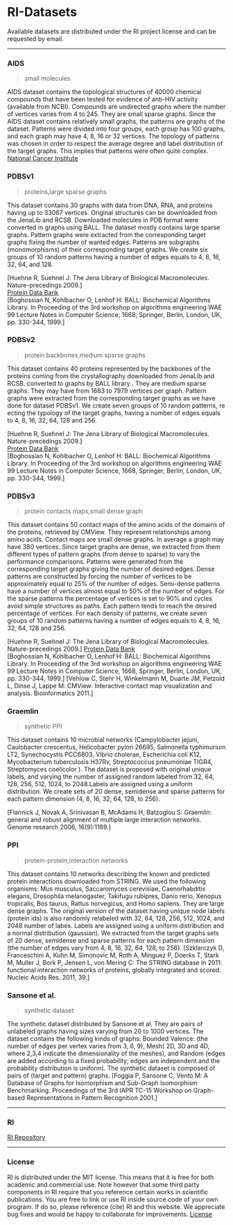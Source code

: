 # RI-Datasets

Available datasets are distributed under the RI project license and can be requested by email.

<hr />

### AIDS
>small molecules

AIDS dataset contains the topological structures of 40000 chemical compounds that have been tested for evidence of anti-HIV activity (available from NCBI). Compounds are undirected graphs where the number of vertices varies from 4 to 245. They are small sparse graphs. 
Since the AIDS dataset contains relatively small graphs, the patterns are graphs of the dataset. Patterns were divided into four groups, each group has 100 graphs, and each graph may have 4, 8, 16 or 32 vertices. The topology of patterns was chosen in order to respect the average degree and label distribution of the target graphs. This implies that patterns were often quite complex. 
[National Cancer Institute]( http://www.nci.nih.gov/)

### PDBSv1 
>proteins,large sparse graphs

This dataset contains 30 graphs with data from DNA, RNA, and proteins having up to 33067 vertices. Original structures can be downloaded from the JenaLib and RCSB. Downloaded molecules in PDB format were converted in graphs using BALL. The dataset mostly contains large sparse graphs. 
Pattern graphs were extracted from the corresponding target graphs fixing the number of wanted edges. Patterns are subgraphs (monomorphisms) of their corresponding target graphs. We create six groups of 10 random patterns having a number of edges equals to 4, 8, 16, 32, 64, and 128. 

[Huehne R, Suehnel J: The Jena Library of Biological Macromolecules. Nature-precedings 2009.] <br>
[Protein Data Bank]( http://www.rcsb.org/pdb/.) <br>
[Boghossian N, Kohlbacher O, Lenhof H: BALL: Biochemical Algorithms Library. In Proceeding of the 3rd workshop on algorithms engineering WAE 99 Lecture Notes in Computer Science, 1668, Springer, Berlin, London, UK, pp. 330-344, 1999.]

### PDBSv2
>protein backbones,medium sparse graphs

This dataset contains 40 proteins represented by the backbones of the proteins coming from the crystallography downloaded from JenaLib and RCSB. converted to graphs by BALL library . They are medium sparse graphs. They may have from 1683 to 7979 vertices per graph. 
Pattern graphs were extracted from the corresponding target graphs as we have done for dataset PDBSv1. We create seven groups of 10 random patterns, re ecting the typology of the target graphs, having a number of edges equals to 4, 8, 16, 32, 64, 128 and 256. 

[Huehne R, Suehnel J: The Jena Library of Biological Macromolecules. Nature-precedings 2009.] <br>
[Protein Data Bank]( http://www.rcsb.org/pdb/.) <br>
[Boghossian N, Kohlbacher O, Lenhof H: BALL: Biochemical Algorithms Library. In Proceeding of the 3rd workshop on algorithms engineering WAE 99 Lecture Notes in Computer Science, 1668, Springer, Berlin, London, UK, pp. 330-344, 1999.]

### PDBSv3
>protein contacts maps,small dense graph

This dataset contains 50 contact maps of the amino acids of the domains of the proteins, retrieved by CMView. They represent relationships among amino acids. Contact maps are small dense graphs. In average a graph may have 380 vertices. 
Since target graphs are dense, we extracted from them different types of pattern graphs (from dense to sparse) to vary the performance comparisons. Patterns were generated from the corresponding target graphs giving the number of desired edges. Dense patterns are constructed by forcing the number of vertices to be approximately equal to 25% of the number of edges. Semi-dense patterns have a number of vertices almost equal to 50% of the number of edges. For the sparse patterns the percentage of vertices is set to 90% and cycles avoid simple structures as paths. Each pattern tends to reach the desired percentage of vertices. For each density of patterns, we create seven groups of 10 random patterns having a number of edges equals to 4, 8, 16, 32, 64, 128 and 256. 

[Huehne R, Suehnel J: The Jena Library of Biological Macromolecules. Nature-precedings 2009.]
[Protein Data Bank]( http://www.rcsb.org/pdb/.) <br>
[Boghossian N, Kohlbacher O, Lenhof H: BALL: Biochemical Algorithms Library. In Proceeding of the 3rd workshop on algorithms engineering WAE 99 Lecture Notes in Computer Science, 1668, Springer, Berlin, London, UK, pp. 330-344, 1999.]
[Vehlow C, Stehr H, Winkelmann M, Duarte JM, Petzold L, Dinse J, Lappe M: CMView: Interactive contact map visualization and analysis. Bioinformatics 2011.]

### Graemlin
>synthetic PPI

This dataset contains 10 microbial networks (Campylobacter jejuni, Caulobacter crescentus, Helicobacter pylori 26695, Salmonella typhimurium LT2, Synechocystis PCC6803, Vibrio cholerae, Escherichia coli K12, Mycobacterium tuberculosis H37Rv, Streptococcus pneumoniae TIGR4, Streptomyces coelicolor ). The dataset is proposed with original unique labels, and varying the number of assigned random labeled from 32, 64, 128, 256, 512, 1024, to 2048.Labels are assigned using a uniform distribution. 
We create sets of 20 dense, semidense and sparse patterns for each pattern dimension (4, 8, 16, 32, 64, 128, to 256).

[Flannick J, Novak A, Srinivasan B, McAdams H, Batzoglou S: Graemlin: general and robust alignment of multiple large interaction networks. Genome research 2006, 16(9):1169.]

### PPI
> protein-protein,interaction networks

This dataset contains 10 networks describing the known and predicted protein interactions downloaded from STRING. We used the following organisms: Mus musculus, Saccaromyces cerevisiae, Caenorhabditis elegans, Drosophila melanogaster, Takifugu rubipres, Danio rerio, Xenopus tropicalis, Bos taurus, Rattus norvegicus, and Homo sapiens. They are large dense graphs. 
The original version of the dataset having unique node labels (protein ids) is also randomly relabeled with 32, 64, 128, 256, 512, 1024, and 2048 number of labes. Labels are assigned using a uniform distribution and a normal distribution (gaussian). 
We extracted from the target graphs sets of 20 dense, semidense and sparse patterns for each pattern dimension (the number of edges vary from 4, 8, 16, 32, 64, 128, to 256). 
[Szklarczyk D, Franceschini A, Kuhn M, Simonovic M, Roth A, Minguez P, Doerks T, Stark M, Muller J, Bork P, Jensen L, von Mering C: The STRING database in 2011: functional interaction networks of proteins, globally integrated and scored. Nucleic Acids Res. 2011, 39.]

### Sansone et al.
>synthetic dataset

The synthetic dataset distributed by Sansone et al. They are pairs of unlabeled graphs having sizes varying from 20 to 1000 vertices. The dataset contains the following kinds of graphs: Bounded Valence: (the number of edges per vertex varies from 3, 6, 9), Mesh( 2D, 3D and 4D, where 2,3,4 indicate the dimensionality of the meshes), and Random (edges are added according to a fixed probability; edges are independent and the probability distribution is uniform). The synthetic dataset is composed of pairs of (target and pattern) graphs. 
[Foggia P, Sansone C, Vento M: A Database of Graphs for Isomorphism and Sub-Graph Isomorphism Benchmarking. Proceedings of the 3rd IAPR TC-15 Workshop on Graph-based Representations in Pattern Recognition 2001.]

<hr />

### RI 
[RI Repository](https://github.com/GiugnoLab/RI)

<hr />

### License
RI is distributed under the MIT license. This means that it is free for both academic and commercial use. Note however that some third party components in RI require that you reference certain works in scientific publications. You are free to link or use RI inside source code of your own program. If do so, please reference (cite) RI and this website. We appreciate bug fixes and would be happy to collaborate for improvements.
[License](https://raw.githubusercontent.com/GiugnoLab/RI-Datasets/master/LICENSE)
